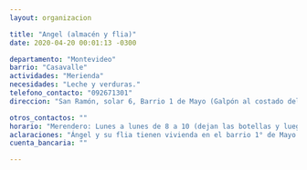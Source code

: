 ```yaml
---
layout: organizacion

title: "Angel (almacén y flia)"
date: 2020-04-20 00:01:13 -0300

departamento: "Montevideo"
barrio: "Casavalle"
actividades: "Merienda"
necesidades: "Leche y verduras."
telefono_contacto: "092671301"
direccion: "San Ramón, solar 6, Barrio 1 de Mayo (Galpón al costado del almacén)"

otros_contactos: ""
horario: "Merendero: Lunes a lunes de 8 a 10 (dejan las botellas y luego las pasan a bucar). Olla: Sábado y domingo, se entrega la comida desde las 17:00 a 18:00."
aclaraciones: "Ángel y su flia tienen vivienda en el barrio 1° de Mayo y tienen un almacén, donde elaboran la comida y panes para la iniciativa (han recibido donaciones, ) Inicitiva de Ángel y su flia, actualmente funciona con a partir de donaciones e ingresos de la flia"
cuenta_bancaria: ""

---
```

